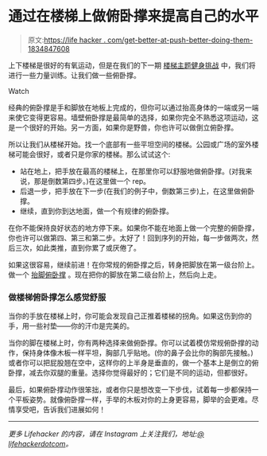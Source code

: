 # 通过在楼梯上做俯卧撑来提高自己的水平

> 原文:[https://life hacker . com/get-better-at-push-better-doing-them-1834847608](https://lifehacker.com/get-better-at-push-ups-by-doing-them-on-stairs-1834847608)

上下楼梯是很好的有氧运动，但是在我们的下一期 [楼梯主题健身挑战](https://vitals.lifehacker.com/this-months-fitness-challenge-theme-is-stairs-1834511269?rev=1558113690228) 中，我们将进行一些力量训练。让我们做一些俯卧撑。

Watch

经典的俯卧撑是手和脚放在地板上完成的，但你可以通过抬高身体的一端或另一端来使它变得更容易。墙壁俯卧撑是最简单的选择，如果你完全不熟悉这项运动，这是一个很好的开始。另一方面，如果你是野兽，你也许可以做倒立俯卧撑。

所以让我们从楼梯开始。找一个底部有一些平坦空间的楼梯。公园或广场的室外楼梯可能会很好，或者只是你家的楼梯。那么试试这个:

*   站在地上，把手放在最高的楼梯上，在那里你可以舒服地做俯卧撑。(对我来说，那是倒数第四步。)在这里做一个 rep。
*   后退一步，把手放在下一步(在我们的例子中，倒数第三步)上，在这里做俯卧撑。
*   继续，直到你到达地面，做一个有规律的俯卧撑。

在你不能保持良好状态的地方停下来。如果你不能在地面上做一个完整的俯卧撑，你也许可以做第四、第三和第二步。太好了！回到序列的开始，每一步做两次，然后三次，如此类推，直到你累了或厌倦了。

如果这很容易，继续前进！在你常规的俯卧撑之后，转身把脚放在第一级台阶上。做一个 [抬脚俯卧撑](https://vitals.lifehacker.com/this-months-fitness-challenge-theme-is-stairs-1834511269?rev=1558113690228) 。现在把你的脚放在第二级台阶上，然后向上走。

### 做楼梯俯卧撑怎么感觉舒服

当你的手放在楼梯上时，你可能会发现自己正推着楼梯的拐角。如果这伤到你的手，用一些衬垫——你的汗巾是完美的。

当你的脚在楼梯上时，你有两种选择来做俯卧撑。你可以试着模仿常规俯卧撑的动作，保持身体像木板一样平坦，胸部几乎贴地。(你的鼻子会比你的胸部先接触。)或者你可以把屁股翘在空中，这样你的上半身是垂直的，做一个基本上是倒立的俯卧撑，减去你双腿的重量。选择你觉得最好的；它们是不同的运动，但都很好。

最后，如果俯卧撑动作很笨拙，或者你只是想改变一下步伐，试着每一步都保持一个平板姿势。就像俯卧撑一样，手举的木板对你的上身更容易，脚举的会更难。尽情享受吧，告诉我们进展如何！

* * *

*更多 Lifehacker 的内容，请在 Instagram 上关注我们，地址:*[*@ lifehackerdotcom*](https://www.instagram.com/lifehackerdotcom/)*。*